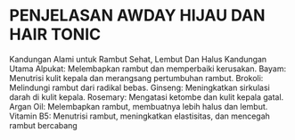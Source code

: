 # PENJELASAN AWDAY HIJAU DAN HAIR TONIC
Kandungan Alami untuk Rambut Sehat, Lembut Dan Halus
Kandungan Utama
Alpukat: Melembapkan rambut dan memperbaiki kerusakan.
Bayam: Menutrisi kulit kepala dan merangsang pertumbuhan rambut.
Brokoli: Melindungi rambut dari radikal bebas.
Ginseng: Meningkatkan sirkulasi darah di kulit kepala.
Rosemary: Mengatasi ketombe dan kulit kepala gatal.
Argan Oil: Melembapkan rambut, membuatnya lebih halus dan lembut.
Vitamin B5: Menutrisi rambut, meningkatkan elastisitas, dan mencegah rambut bercabang

